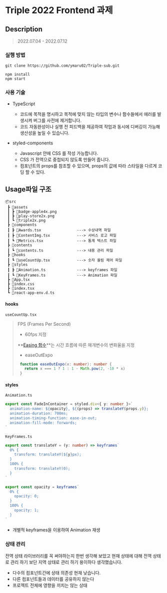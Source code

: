 # Triple 2022 Frontend 과제

## Description

> 2022.07.04 - 2022.07.12



### 실행 방법

```shell
git clone https://github.com/ymaru02/Triple-sub.git

npm install
npm start
```



### 사용 기술

- TypeScript
  - 코드에 목적을 명시하고 목적에 맞지 않는 타입의 변수나 함수들에서 에러를 발생시켜 버그를 사전에 제거합니다.
  - 코드 자동완성이나 실행 전 피드백을 제공하여 작업과 동시에 디버깅이 가능해 생산성을 높일 수 있습니다.
  
- styled-components
  - Javascript 안에 CSS 를 작성 가능합니다.
  - CSS 가 전역으로 중첩되지 않도록 만들어 줍니다.
  - 컴포넌트의 props를 참조할 수 있으며, props의 값에 따라 스타일을 다르게 코딩 할 수 있다.



## Usage파일 구조

```
📦src
 ┣ 📂assets
 ┃ ┣ 📜badge-apple4x.png
 ┃ ┣ 📜play-store2x.png
 ┃ ┗ 📜triple2x.png
 ┣ 📂components
 ┃ ┣ 📜Awards.tsx				---> 수상내역 파일
 ┃ ┣ 📜ContentImg.tsx			---> 서비스 로고 파일
 ┃ ┗ 📜Metrics.tsx				---> 통계 텍스트 파일
 ┣ 📂contents
 ┃ ┗ 📜contents.ts				---> 내용 관리 파일
 ┣ 📂hooks
 ┃ ┗ 📜useCountUp.tsx			---> 숫자 올림 제어 파일
 ┣ 📂styles
 ┃ ┣ 📜Animation.ts				---> keyframes 파일
 ┃ ┗ 📜KeyFrames.ts				---> Animation 파일
 ┣ 📜App.tsx
 ┣ 📜index.css
 ┣ 📜index.tsx
 ┗ 📜react-app-env.d.ts
```

#### hooks

`useCountUp.tsx`

> FPS (Frames Per Second)
>
>- 60fps 지정
>
>**[Easing 함수](https://easings.net/ko)**는 시간 흐름에 따른 매개변수의 변화율을 지정 
>
>- easeOutExpo
>
>```typescript
>  function easeOutExpo(x: number): number {
>    return x === 1 ? 1 : 1 - Math.pow(2, -10 * x)
>  }
>```
>

#### styles

`Animation.ts` 

```typescript
export const FadeInContainer = styled.div<{ y: number }>`
  animation-name: ${opacity}, ${(props) => translateY(props.y)};
  animation-duration: 700ms;
  animation-timing-function: ease-in-out;
  animation-fill-mode: forwards;
`
```

`KeyFrames.ts`

```typescript
export const translateY = (y: number) => keyframes`
  0% {
    transform: translateY(${y}px);
  }
  100% {
    transform: translateY(0);
  }
`

export const opacity = keyframes`
  0% {
    opacity: 0;
  }
  100% {
    opacity: 1;
  }
`
```

- 개별적 keyframes을 이용하여 Animation 재생



### 상태 관리

전역 상태 라이브러리를 꼭 써야하는지 한번 생각해 보았고 현재 상태에 대해 전역 상태로 관리 하기 보단 지역 상태로 관리 하기 용이하다 생각했습니다.

- 다수의 컴포넌트간에 상태 의존성 현재 낮습니다.
- 다른 컴포넌트들과 데이터를 공유하지 않는다
- 프로젝트 전체에 영향을 끼치는 않는 상태
